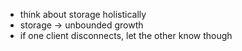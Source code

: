 
- think about storage holistically
- storage -> unbounded growth
- if one client disconnects, let the other know though